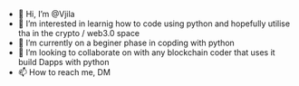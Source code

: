 - 👋 Hi, I’m @Vjila
- 👀 I’m interested in learnig how to code using python and hopefully utilise tha in the crypto / web3.0 space 
- 🌱 I’m currently on a beginer phase in copding with python
- 💞️ I’m looking to collaborate on with any blockchain coder that uses it build Dapps with python 
- 📫 How to reach me, DM 

<!---
Vjila/Vjila is a ✨ special ✨ repository because its `README.md` (this file) appears on your GitHub profile.
You can click the Preview link to take a look at your changes.
--->
